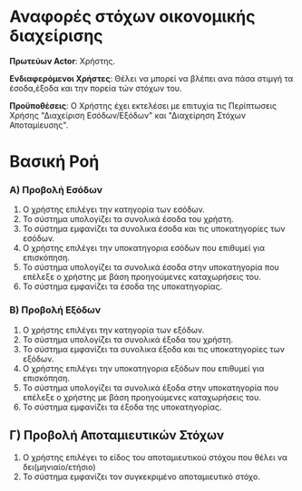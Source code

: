 <!--# ΠΧ2 Αναφορές στόχων οικονομικής διαχείρισης--->
<h1>Αναφορές στόχων οικονομικής διαχείρισης</h1>

**Πρωτεύων Actor**: Χρήστης.

**Ενδιαφερόμενοι Χρήστες**: Θέλει να μπορεί να βλέπει ανα πάσα στιμγή τα έσοδα,έξοδα και την πορεία τών στόχων του.


<!--νομιζω οτι ο πελατης στο παραδειγμα στο eclass ειναι ενδιαφερομενος. εμεις εχουμε μονο το χρηστη-->

**Προϋποθέσεις**: Ο Χρήστης έχει εκτελέσει με επιτυχία τις Περίπτωσεις Χρήσης "Διαχείριση Εσόδων/Εξόδων" και "Διαχείρηση Στόχων Αποταμίευσης".

# Βασική Ροή

### Α) Προβολή Εσόδων
1. Ο χρήστης επιλέγει την κατηγορία των εσόδων.
2. Το σύστημα υπολογίζει τα συνολικά έσοδα του χρήστη.
3. Το σύστημα εμφανίζει τα συνολικα έσοδα και τις υποκατηγορίες των εσόδων.
4. Ο χρήστης επιλέγει την υποκατηγορια εσόδων που επιθυμεί για επισκόπηση.
5. Το σύστημα υπολογίζει τα συνολικά έσοδα στην υποκατηγορία που επέλεξε ο χρήστης με βάση προηγούμενες καταχωρήσεις του.
6. Το σύστημα εμφανίζει τα έσοδα της υποκατηγορίας.



### Β) Προβολή Εξόδων
1. Ο χρήστης επιλέγει την κατηγορία των εξόδων.
2. Το σύστημα υπολογίζει τα συνολικά έξοδα του χρήστη.
3. Το σύστημα εμφανίζει τα συνολικα έξοδα και τις υποκατηγορίες των εξόδων.
4. Ο χρήστης επιλέγει την υποκατηγορια εξόδων που επιθυμεί για επισκόπηση.
5. Το σύστημα υπολογίζει τα συνολικά έξοδα στην υποκατηγορία που επέλεξε ο χρήστης με βάση προηγούμενες καταχωρήσεις του.
6. Το σύστημα εμφανίζει τα έξοδα της υποκατηγορίας.

## Γ) Προβολή Αποταμιευτικών Στόχων
1. Ο χρήστης επιλέγει το είδος του αποταμιευτικού στόχου που θέλει να δει(μηνιαίο/ετήσιο)
2. Το σύστημα εμφανίζει τον συγκεκριμένο αποταμιευτικό στόχο.

